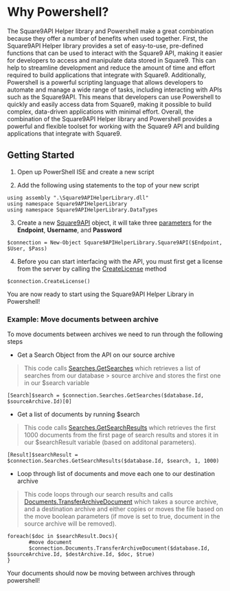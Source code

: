 
# Why Powershell?

  

The Square9API Helper library and Powershell make a great combination because they offer a number of benefits when used together. First, the Square9API Helper library provides a set of easy-to-use, pre-defined functions that can be used to interact with the Square9 API, making it easier for developers to access and manipulate data stored in Square9. This can help to streamline development and reduce the amount of time and effort required to build applications that integrate with Square9. Additionally, Powershell is a powerful scripting language that allows developers to automate and manage a wide range of tasks, including interacting with APIs such as the Square9API. This means that developers can use Powershell to quickly and easily access data from Square9, making it possible to build complex, data-driven applications with minimal effort. Overall, the combination of the Square9API Helper library and Powershell provides a powerful and flexible toolset for working with the Square9 API and building applications that integrate with Square9.

  

## Getting Started

  

1. Open up PowerShell ISE and create a new script

2. Add the following using statements to the top of your new script

```
using assembly ".\Square9APIHelperLibrary.dll"
using namespace Square9APIHelperLibrary
using namespace Square9APIHelperLibrary.DataTypes
```

3. Create a new [Square9API](../api/Square9APIHelperLibrary.Square9API.html) object, it will take three [parameters](../api/Square9APIHelperLibrary.Square9API.html#Square9APIHelperLibrary_Square9API__ctor_System_String_System_String_System_String_) for the **Endpoint**, **Username**, and **Password**

```
$connection = New-Object Square9APIHelperLibrary.Square9API($Endpoint, $User, $Pass)
```

4. Before you can start interfacing with the API, you must first get a license from the server by calling the [CreateLicense](../api/Square9APIHelperLibrary.Square9API.html#Square9APIHelperLibrary_Square9API_CreateLicense) method

```
$connection.CreateLicense()
```

You are now ready to start using the Square9API Helper Library in Powershell!

### Example: Move documents between archive
To move documents between archives we need to run through the following steps

 - Get a Search Object from the API on our source archive
> This code calls [Searches.GetSearches](../api/Square9APIHelperLibrary.Square9APIComponents.Searches.html#Square9APIHelperLibrary_Square9APIComponents_Searches_GetSearches_System_Int32_System_Int32_System_Int32_) which retrieves a list of searches from our database > source archive and stores the first one in our $search variable
 ```
 [Search]$search = $connection.Searches.GetSearches($database.Id, $sourceArchive.Id)[0]
 ```
 - Get a list of documents by running $search
 > This code calls [Searches.GetSearchResults](../api/Square9APIHelperLibrary.Square9APIComponents.Searches.html#Square9APIHelperLibrary_Square9APIComponents_Searches_GetSearchResults_System_Int32_Square9APIHelperLibrary_DataTypes_Search_System_Int32_System_Int32_System_Int32_System_Int32_System_Int32_) which retrieves the first 1000 documents from the first page of search results and stores it in our $searchResult variable (based on additonal parameters). 
 ```
 [Result]$searchResult = $connection.Searches.GetSearchResults($database.Id, $search, 1, 1000)
 ```
 - Loop through list of documents and move each one to our destination archive
 > This code loops through our search results and calls [Documents.TransferArchiveDocument](../api/Square9APIHelperLibrary.Square9APIComponents.Documents.html#Square9APIHelperLibrary_Square9APIComponents_Documents_TransferArchiveDocument_System_Int32_System_Int32_System_Int32_Square9APIHelperLibrary_DataTypes_Doc_System_Boolean_) which takes a source archive, and a destination archive and either copies or moves the file based on the move boolean parameters (if move is set to true, document in the source archive will be removed). 
 ```
 foreach($doc in $searchResult.Docs){
        #move document
        $connection.Documents.TransferArchiveDocument($database.Id, $sourceArchive.Id, $destArchive.Id, $doc, $true)
}
 ```

Your documents should now be moving between archives through powershell! 



